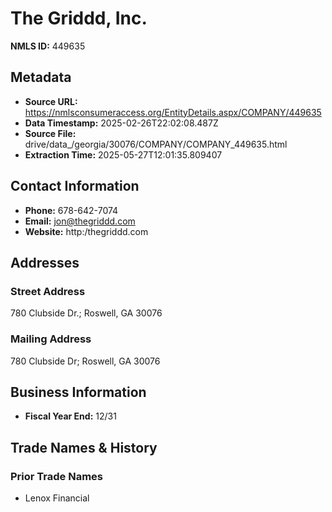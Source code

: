 # The Griddd, Inc.

**NMLS ID:** 449635

## Metadata
- **Source URL:** https://nmlsconsumeraccess.org/EntityDetails.aspx/COMPANY/449635
- **Data Timestamp:** 2025-02-26T22:02:08.487Z
- **Source File:** drive/data_/georgia/30076/COMPANY/COMPANY_449635.html
- **Extraction Time:** 2025-05-27T12:01:35.809407

## Contact Information
- **Phone:** 678-642-7074
- **Email:** jon@thegriddd.com
- **Website:** http:/thegriddd.com

## Addresses
### Street Address
780 Clubside Dr.; Roswell, GA 30076

### Mailing Address
780 Clubside Dr; Roswell, GA 30076

## Business Information
- **Fiscal Year End:** 12/31

## Trade Names & History
### Prior Trade Names
- Lenox Financial
